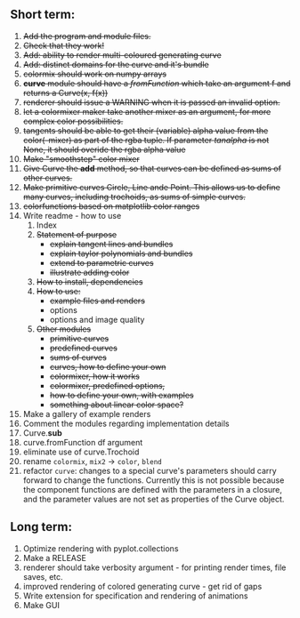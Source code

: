 ## Short term:

1. ~~Add the program and module files.~~
2. ~~Check that they work!~~
6. ~~Add: ability to render multi-coloured generating curve~~
7. ~~Add: distinct domains for the curve and it's bundle~~
8. ~~colormix should work on numpy arrays~~
12. ~~__curve__ module should have a _fromFunction_ which take an argument f and returns a Curve(x, f(x))~~
10. ~~renderer should issue a WARNING when it is passed an invalid option.~~
13. ~~let a colormixer maker take another mixer as an argument, for more complex color possibilities.~~
9. ~~tangents should be able to get their (variable) alpha value from the color(-mixer) as part of the rgba tuple. If parameter _tanalpha_ is not None, it should overide the rgba alpha value~~
1. ~~Make "smoothstep" color mixer~~
1. ~~Give Curve the __add__ method, so that curves can be defined as sums of other curves.~~
1. ~~Make primitive curves Circle, Line ande Point. This allows us to define many curves, including trochoids, as sums of simple curves.~~
1. ~~colorfunctions based on matplotlib color ranges~~
4. Write readme - how to use 
    1. Index
    2. ~~Statement of purpose~~
        * ~~explain tangent lines and bundles~~
        * ~~explain taylor polynomials and bundles~~
        * ~~extend to parametric curves~~
        * ~~illustrate adding color~~
    3. ~~How to install, dependencies~~
    4. ~~How to use:~~
        * ~~example files and renders~~
        * options
        * options and image quality
    4. ~~Other modules~~
        * ~~primitive curves~~
        * ~~predefined curves~~
        * ~~sums of curves~~
        * ~~curves, how to define your own~~
        * ~~colormixer, how it works~~
        * ~~colormixer, predefined options,~~
        * ~~how to define your own, with examples~~
        * ~~something about linear color space?~~
3. Make a gallery of example renders
5. Comment the modules regarding implementation details
1. Curve.__sub__
1. curve.fromFunction df argument
1. eliminate use of curve.Trochoid
1. rename `colormix`, `mix2`  ->  `color`, `blend`
1. refactor `curve`: changes to a special curve's parameters should carry forward to change the functions. Currently this is not possible because the component functions are defined with the parameters in a closure, and the parameter values are not set as properties of the Curve object.

## Long term:

1. Optimize rendering with pyplot.collections
2. Make a RELEASE
11. renderer should take verbosity argument - for printing render times, file saves, etc.
12. improved rendering of colored generating curve - get rid of gaps
3. Write extension for specification and rendering of animations
4. Make GUI
